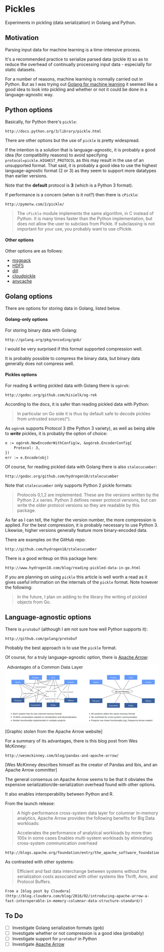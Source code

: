# Pickles

Experiments in pickling (data serialization) in Golang and Python.

## Motivation

Parsing input data for machine learning is a time-intensive process.

It's a recommended practice to serialize parsed data (pickle it) so as
to reduce the overhead of continually processing input data - especially
for static datasets.

For a number of reasons, machine learning is normally carried out
in Python. But as I was trying out
[Golang for machine learning](http://github.com/mramshaw/gophernet) 
it seemed like a good idea to look into pickling and whether or not
it could be done in a language-agnostic way.

## Python options

Basically, for Python there's `pickle`:

    http://docs.python.org/3/library/pickle.html

There are other options but the use of `pickle` is pretty widespread.

If the intention is a solution that is language-agnostic, it
is probably a good idea (for compatibility reasons) to avoid
specifying `protocol=pickle.HIGHEST_PROTOCOL` as this may result
in the use of an unsupported format. That said, it is probably
a good idea to use the highest language-agnostic format (2 or 3)
as they seem to support more datatypes than earlier versions.

Note that the __default__ protocol is __3__ (which is a Python 3
format).

If performance is a concern (when is it not?) then there is
`cPickle`:

    http://pymotw.com/2/pickle/

> The `cPickle` module implements the same algorithm, in C instead of Python. It is many times faster than the Python implementation, but does not allow the user to subclass from Pickle. If subclassing is not important for your use, you probably want to use cPickle.

#### Other options

Other options are as follows:

* [msgpack](http://pypi.org/project/msgpack-python/)
* [HDF5](http://docs.h5py.org/en/latest/quick.html)
* [dill](http://pypi.org/project/dill/)
* [cloudpickle](http://pypi.org/project/cloudpickle/)
* [anycache](http://pypi.org/project/anycache/)

## Golang options

There are options for storing data in Golang, listed below.

#### Golang-only options

For storing binary data with Golang:

    http://golang.org/pkg/encoding/gob/

I would be very surprised if this format supported compression well.

It is probably possible to compress the binary data, but binary data
generally does not compress well.

#### Pickles options

For reading & writing pickled data with Golang there is `ogórek`:

    http://godoc.org/github.com/kisielk/og-rek

According to the docs, it is safer than reading pickled data with Python:

> In particular on Go side it is thus by default safe to decode pickles from untrusted sources(^).

As `ogórek` supports Protocol 3 (the Python 3 variety), as well as being able to ___write___ pickles, it is probably the option of choice:

```Golang
e := ogórek.NewEncoderWithConfig(w, &ogórek.EncoderConfig{
	Protocol: 3,
})
err := e.Encode(obj)
```

Of course, for reading pickled data with Golang there is also `stalecucumber`:

    http://godoc.org/github.com/hydrogen18/stalecucumber

Note that `stalecucumber` only supports Python 2 pickle formats:

> Protocols 0,1,2 are implemented. These are the versions written by the Python 2.x series. Python 3 defines newer protocol versions, but can write the older protocol versions so they are readable by this package.

As far as I can tell, the higher the version number, the
more compression is applied. For the best compression, it
is probably necessary to use Python 3. Likewise, higher
versions generally feature more binary-encoded data.

There are examples on the GitHub repo:

    http://github.com/hydrogen18/stalecucumber

There is a good writeup on this package here:

    http://www.hydrogen18.com/blog/reading-pickled-data-in-go.html

If you are planning on using `pickle` this article is well worth a read
as it gives useful information on the internals of the `pickle` format.
Note however the following:

> In the future, I plan on adding to the library the writing of pickled objects from Go.

## Language-agnostic options

There is `protobuf` (although I am not sure how well Python supports it):

    http://github.com/golang/protobuf

Probably the best approach is to use the `pickle` format.

Of course, for a truly language-agnostic option, there is [Apache Arrow](http://arrow.apache.org/):

![Apache Arrow](images/Apache_Arrow.png)

[Graphic stolen from the Apache Arrow website]

For a summary of its advantages, there is this blog post from Wes McKinney:

    http://wesmckinney.com/blog/pandas-and-apache-arrow/

[Wes McKinney describes himself as the creator of Pandas and Ibis, and an Apache Arrow committer]

The general consensus on Apache Arrow seems to be that it obviates
the expensive serialization/de-serialization overhead found with
other options.

It also enables interoperability between Python and R.

From the launch release:

>A high-performance cross-system data layer for columnar in-memory analytics, Apache Arrow provides the following benefits for Big Data workloads:
>
>   Accelerates the performance of analytical workloads by more than 100x in some cases
>   Enables multi-system workloads by eliminating cross-system communication overhead

    http://blogs.apache.org/foundation/entry/the_apache_software_foundation_announces87

As contrasted with other systems:

> Efficient and fast data interchange between systems without the serialization costs associated with other systems like Thrift, Avro, and Protocol Buffers.

    From a [blog post by Cloudera](http://blog.cloudera.com/blog/2016/02/introducing-apache-arrow-a-fast-interoperable-in-memory-columnar-data-structure-standard/)

## To Do

- [ ] Investigate Golang serialization formats (gob)
- [ ] Investigate whether or not compression is a good idea (probably)
- [ ] Investigate support for `protobuf` in Python
- [ ] Investigate [Apache Arrow](http://github.com/apache/arrow)
